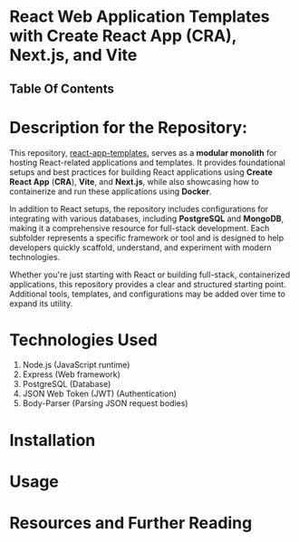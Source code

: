 # React Web Application Templates with Create React App (CRA), Next.js, and Vite

## Table Of Contents

# Description for the Repository:

This repository, [react-app-templates](https://github.com/nyangweso-rodgers/react-app-templates), serves as a **modular monolith** for hosting React-related applications and templates. It provides foundational setups and best practices for building React applications using **Create React App** (**CRA**), **Vite**, and **Next.js**, while also showcasing how to containerize and run these applications using **Docker**.

In addition to React setups, the repository includes configurations for integrating with various databases, including **PostgreSQL** and **MongoDB**, making it a comprehensive resource for full-stack development. Each subfolder represents a specific framework or tool and is designed to help developers quickly scaffold, understand, and experiment with modern technologies.

Whether you're just starting with React or building full-stack, containerized applications, this repository provides a clear and structured starting point. Additional tools, templates, and configurations may be added over time to expand its utility.

# Technologies Used

1. Node.js (JavaScript runtime)
2. Express (Web framework)
3. PostgreSQL (Database)
4. JSON Web Token (JWT) (Authentication)
5. Body-Parser (Parsing JSON request bodies)

# Installation

# Usage

# Resources and Further Reading
